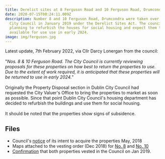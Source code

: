 ```yaml
---
title: Derelict sites at 8 Ferguson Road and 10 Ferguson Road, Drumcondra
date: 2020-07-15T08:24:11.009Z
description: Number 8 and 10 Ferguson Road, Drumcondra were taken over by Dublin
  City Council in January 2019 under the Derelict Sites Act. The council is
  planning to refurbish the houses for social housing and expect them to be
  available for use use in early 2024.
image: img/ferguson.jpg
---
```

Latest update, 7th February 2022, via Cllr Darcy Lonergan from the council:\
\
"*Nos. 8 & 10 Ferguson Road. The City Council is currently reviewing proposals for these properties on how best to return the properties to use. Due to the extent of work required, it is anticipated that these properties will be returned to use in early 2024.*"\
\
Originally the Property Disposal section in Dublin City Council had requested the City Valuer's Office to bring the properties to market as soon as possible. Since that point Dublin City Council's housing department has decided to refurbish the buildings and use them for social housing.  \
\
It should be noted that the properties show signs of subsidence.

## Files

* Council's [notice](/docs/ferguson-Notice-of-Intention-to-Acquire-Compulsorily.pdf) of its intent to acquire the properties May, 2018
* Maps attached to the vesting order (Dec 2018) for [No. 8](/docs/ferguson-Map-No-8-Ferguson-Road.pdf) and [No. 10](/docs/ferguson-Map-No-10-Ferguson-Road.pdf)
* [Confirmation](/docs/ferguson-Report-No-572019.pdf) that both properties vested in the Council on Jan 2019.